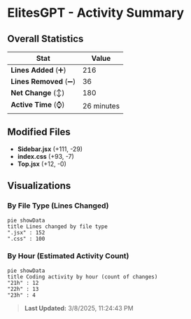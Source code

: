 # ElitesGPT - Activity Summary 

## Overall Statistics

| Stat                   | Value                                                             |
| ---------------------- | ----------------------------------------------------------------- |
| **Lines Added** (➕)   | 216                                          |
| **Lines Removed** (➖) | 36                                        |
| **Net Change** (↕)    | 180                |
| **Active Time** (⌚)   | 26 minutes |


## Modified Files
- **Sidebar.jsx** (+111, -29)
- **index.css** (+93, -7)
- **Top.jsx** (+12, -0)

## Visualizations

### By File Type (Lines Changed)

```mermaid
pie showData
title Lines changed by file type
".jsx" : 152
".css" : 100
```

### By Hour (Estimated Activity Count)

```mermaid
pie showData
title Coding activity by hour (count of changes)
"21h" : 12
"22h" : 13
"23h" : 4
```


> **Last Updated:** 3/8/2025, 11:24:43 PM